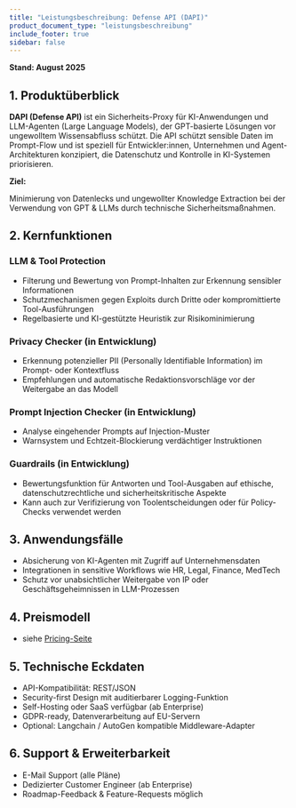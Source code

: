 ```yaml
---
title: "Leistungsbeschreibung: Defense API (DAPI)"
product_document_type: "leistungsbeschreibung"
include_footer: true
sidebar: false
---
```


**Stand: August 2025**

## 1. Produktüberblick 

**DAPI (Defense API)** ist ein Sicherheits-Proxy für KI-Anwendungen und LLM-Agenten (Large Language Models), der GPT-basierte Lösungen vor ungewolltem Wissensabfluss schützt. Die API schützt sensible Daten im Prompt-Flow und ist speziell für Entwickler:innen, Unternehmen und Agent-Architekturen konzipiert, die Datenschutz und Kontrolle in KI-Systemen priorisieren. 

**Ziel:** 

Minimierung von Datenlecks und ungewollter Knowledge Extraction bei der Verwendung von GPT & LLMs durch technische Sicherheitsmaßnahmen. 

## 2. Kernfunktionen 

### LLM & Tool Protection 
- Filterung und Bewertung von Prompt-Inhalten zur Erkennung sensibler Informationen  
- Schutzmechanismen gegen Exploits durch Dritte oder kompromittierte Tool-Ausführungen  
- Regelbasierte und KI-gestützte Heuristik zur Risikominimierung 

### Privacy Checker (in Entwicklung) 
- Erkennung potenzieller PII (Personally Identifiable Information) im Prompt- oder Kontextfluss  
- Empfehlungen und automatische Redaktionsvorschläge vor der Weitergabe an das Modell 

### Prompt Injection Checker (in Entwicklung) 
- Analyse eingehender Prompts auf Injection-Muster  
- Warnsystem und Echtzeit-Blockierung verdächtiger Instruktionen 

### Guardrails (in Entwicklung) 
- Bewertungsfunktion für Antworten und Tool-Ausgaben auf ethische, datenschutzrechtliche und sicherheitskritische Aspekte  
- Kann auch zur Verifizierung von Toolentscheidungen oder für Policy-Checks verwendet werden 

## 3. Anwendungsfälle
- Absicherung von KI-Agenten mit Zugriff auf Unternehmensdaten  
- Integrationen in sensitive Workflows wie HR, Legal, Finance, MedTech  
- Schutz vor unabsichtlicher Weitergabe von IP oder Geschäftsgeheimnissen in LLM-Prozessen 

## 4. Preismodell 
- siehe [Pricing-Seite](/pricing)

## 5. Technische Eckdaten 
- API-Kompatibilität: REST/JSON  
- Security-first Design mit auditierbarer Logging-Funktion  
- Self-Hosting oder SaaS verfügbar (ab Enterprise)  
- GDPR-ready, Datenverarbeitung auf EU-Servern  
- Optional: Langchain / AutoGen kompatible Middleware-Adapter 
 

## 6. Support & Erweiterbarkeit 
- E-Mail Support (alle Pläne)  
- Dedizierter Customer Engineer (ab Enterprise)  
- Roadmap-Feedback & Feature-Requests möglich